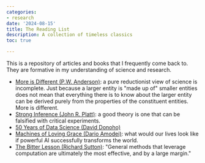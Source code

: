 ```yaml
---
categories:
- research
date: '2024-08-15'
title: The Reading List
description: A collection of timeless classics
toc: true

---
```


This is a repository of articles and books that I frequently come back to. They are formative in my understanding of science and research.

- [More is Different (P.W. Anderson)](https://www.science.org/doi/abs/10.1126/science.177.4047.393): a pure reductionist view of science is incomplete. Just because a larger entity is "made up of" smaller entities does not mean that everything there is to know about the larger entity can be derived purely from the properties of the constituent entities. More is different.
- [Strong Inference (John R. Platt)](https://www.science.org/doi/10.1126/science.146.3642.347): a good theory is one that can be falsified with critical experiments.
- [50 Years of Data Science (David Donoho)](https://www.tandfonline.com/doi/full/10.1080/10618600.2017.1384734)
- [Machines of Loving Grace (Dario Amodei)](https://darioamodei.com/machines-of-loving-grace): what would our lives look like if powerful AI successfully transforms the world. 
- [The Bitter Lesson (Richard Sutton)](http://www.incompleteideas.net/IncIdeas/BitterLesson.html): "General methods that leverage computation are ultimately the most effective, and by a large margin."